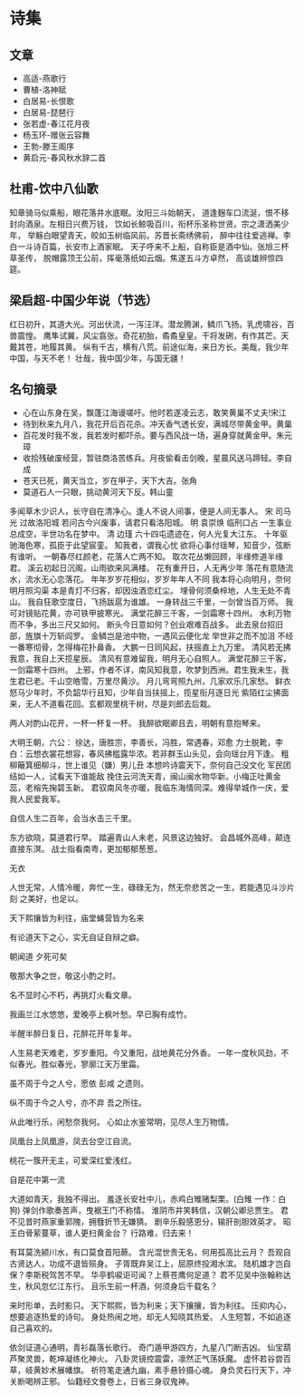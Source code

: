 # 诗集

## 文章

* 高适-燕歌行
* 曹植-洛神赋
* 白居易-长恨歌
* 白居易-琵琶行
* 张若虚-春江花月夜
* 杨玉环-赠张云容舞
* 王勃-滕王阁序
* 黄启元-春风秋水辞二首

## 杜甫-饮中八仙歌

知章骑马似乘船，眼花落井水底眠。汝阳三斗始朝天，
道逢麹车口流涎，恨不移封向酒泉。左相日兴费万钱，
饮如长鲸吸百川，衔杯乐圣称世贤。宗之潇洒美少年，
举觞白眼望青天，皎如玉树临风前。苏晋长斋绣佛前，
醉中往往爱逃禅。李白一斗诗百篇，长安市上酒家眠。
天子呼来不上船，自称臣是酒中仙。张旭三杯草圣传，
脱帽露顶王公前，挥毫落纸如云烟。焦遂五斗方卓然，
高谈雄辨惊四筵。

## 梁启超-中国少年说（节选）

红日初升，其道大光。河出伏流，一泻汪洋。潜龙腾渊，鳞爪飞扬。乳虎啸谷，百兽震惶。
鹰隼试翼，风尘翕张。奇花初胎，矞矞皇皇。干将发硎，有作其芒。天戴其苍，地履其黄。
纵有千古，横有八荒。前途似海，来日方长。美哉，我少年中国，与天不老！
壮哉，我中国少年，与国无疆！

## 名句摘录

* 心在山东身在吴，飘蓬江海谩嗟吁。他时若遂凌云志，敢笑黄巢不丈夫!宋江
* 待到秋来九月八，我花开后百花杀。冲天香气透长安，满城尽带黄金甲。黄巢
* 百花发时我不发，我若发时都吓杀。要与西风战一场，遍身穿就黄金甲。朱元璋
* 收拾残破废经营，暂驻商洛苦练兵。月夜偷看击剑晚，星晨风送马蹄轻。李自成
* 苍天已死，黄天当立，岁在甲子，天下大吉。张角
* 莫道石人一只眼，挑动黄河天下反。韩山童

多闻草木少识人，长守自在清净心。逢人不说人间事，便是人间无事人。
宋 司马光 过故洛阳城 若问古今兴废事，请君只看洛阳城。
明 袁崇焕 临刑口占 一生事业总成空，半世功名在梦中。
清 边瑾 六十四屯遗迹在，何人光复大江东。
十年驱驰海色寒，孤臣于此望宸銮。
知我者，谓我心忧
欲将心事付瑶琴，知音少，弦断有谁听。
一朝春尽红颜老，花落人亡两不知。
取次花丛懒回顾，半缘修道半缘君。
溪云初起日沉阁，山雨欲来风满楼。
花有重开日，人无再少年
落花有意随流水，流水无心恋落花。
年年岁岁花相似，岁岁年年人不同
我本将心向明月，奈何明月照沟渠
本是青灯不归客，却因浊酒恋红尘。
埋骨何须桑梓地，人生无处不青山。
我自狂歌空度日，飞扬跋扈为谁雄。
一身转战三千里，一剑曾当百万师。
我可对镜贴花黄，亦可铁甲披寒光。
满堂花醉三千客，一剑霜寒十四州。
水利万物而不争，多出三尺又如何。
断头今日意如何？创业艰难百战多。
此去泉台招旧部，旌旗十万斩阎罗。
金鳞岂是池中物，一遇风云便化龙
举世非之而不加沮
不经一番寒彻骨，怎得梅花扑鼻香。
大鹏一日同风起，扶摇直上九万里。
清风若无拂我意，我自上天揽星辰。
清风有意难留我，明月无心自照人。
满堂花醉三千客，一剑霜寒十四州。
上邪，作者不详，南风知我意，吹梦到西洲。君生我未生，我生君已老。千山空皓雪，万里尽黄沙。
月儿弯弯照九州，几家欢乐几家愁。
鲜衣怒马少年时，不负韶华行且知，少年自当扶摇上，揽星衔月逐日光
紫陌红尘拂面来，无人不道看花回。玄都观里桃千树，尽是刘郎去后栽。


两人对酌山花开，一杯一杯复一杯。
我醉欲眠卿且去，明朝有意抱琴来。

大明王朝，六公： 徐达，唐胜宗，李善长，冯胜，常遇春，邓愈
力士脱靴，李白：云想衣裳花想容，春风拂槛露华浓。若非群玉山头见，会向瑶台月下逢。
粗柳簸箕细柳斗，世上谁见（嫌）男儿丑
本想吟诗震天下，奈何自己没文化
军民团结如一人，试看天下谁能敌
挽住云河洗天青，闽山闽水物华新。小梅正吐黄金蕊，老榕先掬碧玉新。
君驭南风冬亦暖，我临东海情同深。难得举城作一庆，爱我人民爱我军。

自信人生二百年，会当水击三千里。

东方欲晓，莫道君行早。
踏遍青山人未老，风景这边独好。
会昌城外高峰，颠连直接东溟。
战士指看南粤，更加郁郁葱葱。

无衣

人世无常，人情冷暖，奔忙一生，碌碌无为，然无奈悲苦之一生，若能遇见斗沙片刻
之美好，也足以。

天下熙攘皆为利往，庙堂蝇营皆为名来

有论道天下之心，实无自证自辩之癖。

朝闻道 夕死可矣

敬那大争之世，敬这小酌之时。

名不显时心不朽，再挑灯火看文章。

我画兰江水悠悠，爱晚亭上枫叶愁。早已胸有成竹。

半醒半醉日复日，花醉花开年复年。

人生易老天难老，岁岁重阳。今又重阳，战地黄花分外香。
一年一度秋风劲，不似春光。胜似春光，寥廓江天万里霜。

虽不周于今之人兮，愿依 彭咸 之遗则。

纵不周于今之人兮，亦不弃 吾之所往。

从此唯行乐，闲愁奈我何。
心如止水鉴常明，见尽人生万物情。

凤凰台上凤凰游，凤去台空江自流。

桃花一簇开无主，可爱深红爱浅红。

自是花中第一流

大道如青天，我独不得出。
羞逐长安社中儿，赤鸡白雉赌梨栗。(白雉 一作：白狗)
弹剑作歌奏苦声，曳裾王门不称情。
淮阴市井笑韩信，汉朝公卿忌贾生。
君不见昔时燕家重郭隗，拥篲折节无嫌猜。
剧辛乐毅感恩分，输肝剖胆效英才。
昭王白骨萦蔓草，谁人更扫黄金台？
行路难，归去来！

有耳莫洗颍川水，有口莫食首阳蕨。
含光混世贵无名，何用孤高比云月？
吾观自古贤达人，功成不退皆殒身。
子胥既弃吴江上，屈原终投湘水滨。
陆机雄才岂自保？李斯税驾苦不早。
华亭鹤唳讵可闻？上蔡苍鹰何足道？
君不见吴中张翰称达生，秋风忽忆江东行。
且乐生前一杯酒，何须身后千载名？

来时形单，去时影只。
天下熙熙，皆为利来；天下攘攘，皆为利往。
压抑内心，想要追逐热爱的诗句。
身处热闹之地，却无人知晓其热爱。
人生短暂，不如追逐自己喜欢的。

依剑证道心通明，青衫磊落长歌行。
奇门遁甲游四方，九星八门断吉凶。
仙宝葫芦聚灵兽，乾坤凝练化神火。
八卦灵镜控震雷，凛然正气荡妖魔。
虚怀若谷尝百草，岐黄妙术展幡旗。
祈符笔走通九幽，素手悬铃摄心魂。
身负灵石行天下，冲关断喝辨正邪。
仙籍经文誊卷上，日省三身驭鬼神。